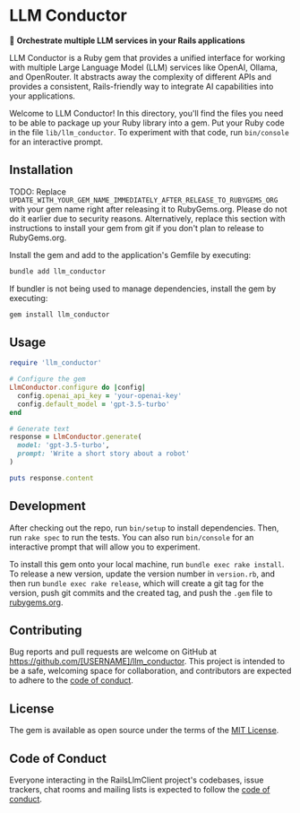# LLM Conductor

🎼 **Orchestrate multiple LLM services in your Rails applications**

LLM Conductor is a Ruby gem that provides a unified interface for working with multiple Large Language Model (LLM) services like OpenAI, Ollama, and OpenRouter. It abstracts away the complexity of different APIs and provides a consistent, Rails-friendly way to integrate AI capabilities into your applications.

Welcome to LLM Conductor! In this directory, you'll find the files you need to be able to package up your Ruby library into a gem. Put your Ruby code in the file `lib/llm_conductor`. To experiment with that code, run `bin/console` for an interactive prompt.

## Installation

TODO: Replace `UPDATE_WITH_YOUR_GEM_NAME_IMMEDIATELY_AFTER_RELEASE_TO_RUBYGEMS_ORG` with your gem name right after releasing it to RubyGems.org. Please do not do it earlier due to security reasons. Alternatively, replace this section with instructions to install your gem from git if you don't plan to release to RubyGems.org.

Install the gem and add to the application's Gemfile by executing:

```bash
bundle add llm_conductor
```

If bundler is not being used to manage dependencies, install the gem by executing:

```bash
gem install llm_conductor
```

## Usage

```ruby
require 'llm_conductor'

# Configure the gem
LlmConductor.configure do |config|
  config.openai_api_key = 'your-openai-key'
  config.default_model = 'gpt-3.5-turbo'
end

# Generate text
response = LlmConductor.generate(
  model: 'gpt-3.5-turbo',
  prompt: 'Write a short story about a robot'
)

puts response.content
```

## Development

After checking out the repo, run `bin/setup` to install dependencies. Then, run `rake spec` to run the tests. You can also run `bin/console` for an interactive prompt that will allow you to experiment.

To install this gem onto your local machine, run `bundle exec rake install`. To release a new version, update the version number in `version.rb`, and then run `bundle exec rake release`, which will create a git tag for the version, push git commits and the created tag, and push the `.gem` file to [rubygems.org](https://rubygems.org).

## Contributing

Bug reports and pull requests are welcome on GitHub at https://github.com/[USERNAME]/llm_conductor. This project is intended to be a safe, welcoming space for collaboration, and contributors are expected to adhere to the [code of conduct](https://github.com/[USERNAME]/llm_conductor/blob/main/CODE_OF_CONDUCT.md).

## License

The gem is available as open source under the terms of the [MIT License](https://opensource.org/licenses/MIT).

## Code of Conduct

Everyone interacting in the RailsLlmClient project's codebases, issue trackers, chat rooms and mailing lists is expected to follow the [code of conduct](https://github.com/[USERNAME]/llm_conductor/blob/main/CODE_OF_CONDUCT.md).
